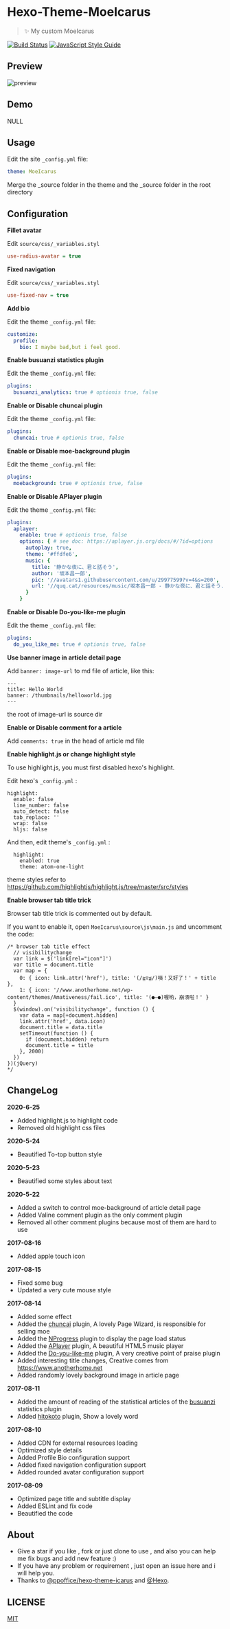 # Hexo-Theme-MoeIcarus

> ✨ My custom MoeIcarus

[![Build Status](https://travis-ci.org/MoeFE/Hexo-Theme-MoeIcarus.svg?branch=master)](https://travis-ci.org/MoeFE/Hexo-Theme-MoeIcarus)
[![JavaScript Style Guide](https://img.shields.io/badge/code_style-standard-brightgreen.svg)](https://standardjs.com)

## Preview

![preview](https://raw.githubusercontent.com/Melonl/Hexo-Theme-MoeIcarus/master/preview.png)

## Demo

NULL

## Usage

Edit the site `_config.yml` file:

```yaml
theme: MoeIcarus
```

Merge the _source folder in the theme and the _source folder in the root directory

## Configuration

**Fillet avatar**

Edit `source/css/_variables.styl`

```ini
use-radius-avatar = true
```

**Fixed navigation**

Edit `source/css/_variables.styl`

```ini
use-fixed-nav = true
```

**Add bio**

Edit the theme `_config.yml` file:

```yaml
customize:
  profile:
    bio: I maybe bad,but i feel good.
```

**Enable busuanzi statistics plugin**

Edit the theme `_config.yml` file:

``` yaml
plugins:
  busuanzi_analytics: true # optionis true, false
```

**Enable or Disable chuncai plugin**

Edit the theme `_config.yml` file:

``` yaml
plugins:
  chuncai: true # optionis true, false
```

**Enable or Disable moe-background plugin**

Edit the theme `_config.yml` file:

``` yaml
plugins:
  moebackground: true # optionis true, false
```

**Enable or Disable APlayer plugin**

Edit the theme `_config.yml` file:

``` yaml
plugins:
  aplayer:
    enable: true # optionis true, false
    options: { # see doc: https://aplayer.js.org/docs/#/?id=options
      autoplay: true,
      theme: '#ffdfe6',
      music: {
        title: '静かな夜に、君と話そう',
        author: '坂本昌一郎',
        pic: '//avatars1.githubusercontent.com/u/29977599?v=4&s=200',
        url: '//quq.cat/resources/music/坂本昌一郎 - 静かな夜に、君と話そう.mp3'
      }
    }
```

**Enable or Disable Do-you-like-me plugin**

Edit the theme `_config.yml` file:

``` yaml
plugins:
  do_you_like_me: true # optionis true, false
```

**Use banner image in article detail page**

Add `banner: image-url` to md file of article, like this:
```
---
title: Hello World
banner: /thumbnails/helloworld.jpg
---
```
the root of image-url is source dir

**Enable or Disable comment for a article**

Add `comments: true` in the head of article md file

**Enable highlight.js or change highlight style**

To use highlight.js, you must first disabled hexo's highlight.

Edit hexo's `_config.yml` :

```
highlight:
  enable: false
  line_number: false
  auto_detect: false
  tab_replace: ''
  wrap: false
  hljs: false
```

And then, edit theme's `_config.yml` :

```
  highlight: 
    enabled: true
    theme: atom-one-light
```
theme styles refer to https://github.com/highlightjs/highlight.js/tree/master/src/styles

**Enable browser tab title trick**

Browser tab title trick is commented out by default.

If you want to enable it, open `MoeIcarus\source\js\main.js` and uncomment the code:
```
/* browser tab title effect
  // visibilitychange
  var link = $('link[rel="icon"]')
  var title = document.title
  var map = {
    0: { icon: link.attr('href'), title: '(/≧▽≦/)咦！又好了！' + title },
    1: { icon: '//www.anotherhome.net/wp-content/themes/Amativeness/fail.ico', title: '(●—●)喔哟，崩溃啦！' }
  }
  $(window).on('visibilitychange', function () {
    var data = map[+document.hidden]
    link.attr('href', data.icon)
    document.title = data.title
    setTimeout(function () {
      if (document.hidden) return
      document.title = title
    }, 2000)
  })
})(jQuery)
*/
```

## ChangeLog

**2020-6-25**
* Added highlight.js to highlight code
* Removed old highlight css files

**2020-5-24**
* Beautified To-top button style

**2020-5-23**
* Beautified some styles about text

**2020-5-22**
* Added a switch to control moe-background of article detail page
* Added Valine comment plugin as the only comment plugin
* Removed all other comment plugins because most of them are hard to use

**2017-08-16**
* Added apple touch icon

**2017-08-15**
* Fixed some bug
* Updated a very cute mouse style

**2017-08-14**
* Added some effect
* Added the [chuncai](https://github.com/shalldie/chuncai) plugin, A lovely Page Wizard, is responsible for selling moe
* Added the [NProgress](https://github.com/rstacruz/nprogress) plugin to display the page load status
* Added the [APlayer](https://github.com/MoePlayer/APlayer) plugin, A beautiful HTML5 music player
* Added the [Do-you-like-me](https://github.com/DIYgod/Do-you-like-me) plugin, A very creative point of praise plugin
* Added interesting title changes, Creative comes from https://www.anotherhome.net
* Added randomly lovely background image in article page

**2017-08-11**
* Added the amount of reading of the statistical articles of the [busuanzi](http://busuanzi.ibruce.info/) statistics plugin
* Added [hitokoto](http://hitokoto.cn/) plugin, Show a lovely word

**2017-08-10**
* Added CDN for external resources loading 
* Optimized style details
* Added Profile Bio configuration support
* Added fixed navigation configuration support
* Added rounded avatar configuration support

**2017-08-09**
* Optimized page title and subtitle display
* Added ESLint and fix code
* Beautified the code

## About

- Give a star if you like , fork or just clone to use , and also you can help me fix bugs and add new feature :)
- If you have any problem or requirement , just open an issue here and i will help you.
- Thanks to [@ppoffice](https://github.com/ppoffice)[/hexo-theme-icarus](https://github.com/ppoffice/hexo-theme-icarus) and [@Hexo](https://hexo.io).

## LICENSE

[MIT](https://github.com/Melonl/Hexo-Theme-MoeIcarus/blob/master/LICENSE)

